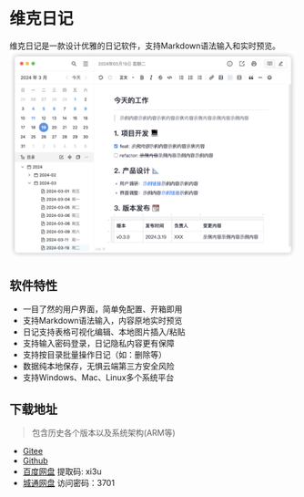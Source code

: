 # 维克日记

维克日记是一款设计优雅的日记软件，支持Markdown语法输入和实时预览。
![image](assets/images/screenshot.png)

## 软件特性

- 一目了然的用户界面，简单免配置、开箱即用
- 支持Markdown语法输入，内容原地实时预览
- 日记支持表格可视化编辑、本地图片插入/粘贴
- 支持输入密码登录，日记隐私内容更有保障
- 支持按目录批量操作日记（如：删除等）
- 数据纯本地保存，无惧云端第三方安全风险
- 支持Windows、Mac、Linux多个系统平台

## 下载地址

> 包含历史各个版本以及系统架构(ARM等)

- [Gitee](https://gitee.com/vo-soft/vic-diary-release/releases)
- [Github](https://github.com/vo-soft/vic-diary-releases/releases)
- [百度网盘](https://pan.baidu.com/s/1buGnzFHBog-AFJhVIQicvQ?pwd=xi3u) 提取码: xi3u
- [城通网盘](https://url43.ctfile.com/d/3173743-60448486-923c16?p=3701) 访问密码：3701
